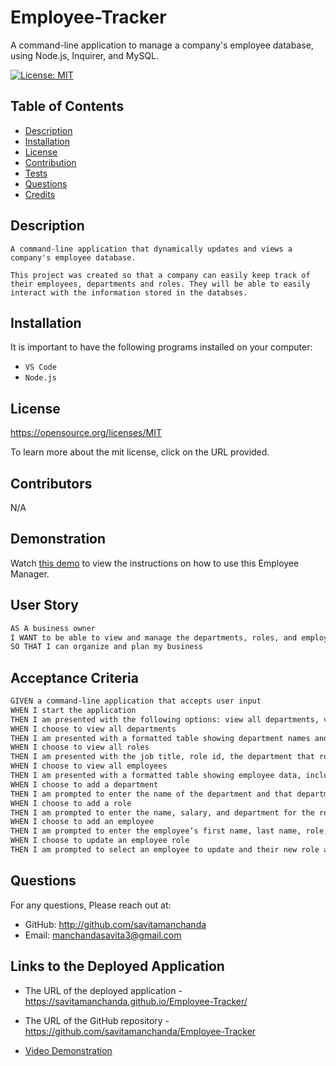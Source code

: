 # Employee-Tracker
A command-line application to manage a company's employee database, using Node.js, Inquirer, and MySQL.

  [![License: MIT](https://img.shields.io/badge/License-MIT-yellow.svg)](${renderLicenseLink(license))

  ## Table of Contents
  * [Description](#description)
  * [Installation](#installation)
  * [License](#license)
  * [Contribution](#contribution)
  * [Tests](#tests)
  * [Questions](#questions)
  * [Credits](#credits)


  ## Description

    A command-line application that dynamically updates and views a company's employee database.

    This project was created so that a company can easily keep track of their employees, departments and roles. They will be able to easily interact with the information stored in the databses.

[](./assets%3Aimages/employeeManager.gif)

  ## Installation 

  It is important to have the following programs installed on your computer: 
  * `VS Code` 
  * `Node.js`


  ## License 

  https://opensource.org/licenses/MIT

  To learn more about the mit license, click on the URL provided.

  ## Contributors

  N/A

  ## Demonstration 

  Watch [this demo](./assets%3Aimages/employeeManager.gif) to view the instructions on how to use this Employee Manager. 

  ## User Story 

```md
AS A business owner
I WANT to be able to view and manage the departments, roles, and employees in my company
SO THAT I can organize and plan my business
```

  ## Acceptance Criteria 

```md
GIVEN a command-line application that accepts user input
WHEN I start the application
THEN I am presented with the following options: view all departments, view all roles, view all employees, add a department, add a role, add an employee, and update an employee role
WHEN I choose to view all departments
THEN I am presented with a formatted table showing department names and department ids
WHEN I choose to view all roles
THEN I am presented with the job title, role id, the department that role belongs to, and the salary for that role
WHEN I choose to view all employees
THEN I am presented with a formatted table showing employee data, including employee ids, first names, last names, job titles, departments, salaries, and managers that the employees report to
WHEN I choose to add a department
THEN I am prompted to enter the name of the department and that department is added to the database
WHEN I choose to add a role
THEN I am prompted to enter the name, salary, and department for the role and that role is added to the database
WHEN I choose to add an employee
THEN I am prompted to enter the employee’s first name, last name, role, and manager, and that employee is added to the database
WHEN I choose to update an employee role
THEN I am prompted to select an employee to update and their new role and this information is updated in the database 
```

  ## Questions 

  For any questions, Please reach out at: 

  * GitHub: http://github.com/savitamanchanda
  * Email: manchandasavita3@gmail.com

  ## Links to the Deployed Application 

  * The URL of the deployed application - https://savitamanchanda.github.io/Employee-Tracker/

  * The URL of the GitHub repository - https://github.com/savitamanchanda/Employee-Tracker

  * [Video Demonstration](./assets%3Aimages/employeeManager.gif)